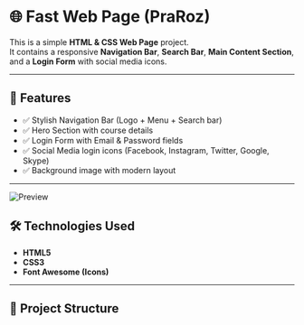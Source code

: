# 🌐 Fast Web Page (PraRoz)

This is a simple **HTML & CSS Web Page** project.  
It contains a responsive **Navigation Bar**, **Search Bar**, **Main Content Section**, and a **Login Form** with social media icons.

---



## 🚀 Features
- ✅ Stylish Navigation Bar (Logo + Menu + Search bar)  
- ✅ Hero Section with course details  
- ✅ Login Form with Email & Password fields  
- ✅ Social Media login icons (Facebook, Instagram, Twitter, Google, Skype)  
- ✅ Background image with modern layout  

---


![Preview]([ss/Screenshot%202025-09-16%20125748.png](https://github.com/uttamdev709/Demo-project/blob/1e2235eb1d018ec8d08afe4952c2ddaa72537bc3/ss/Screenshot%202025-09-16%20125748.png))

## 🛠️ Technologies Used
- **HTML5**
- **CSS3**
- **Font Awesome (Icons)**

---

## 📂 Project Structure
